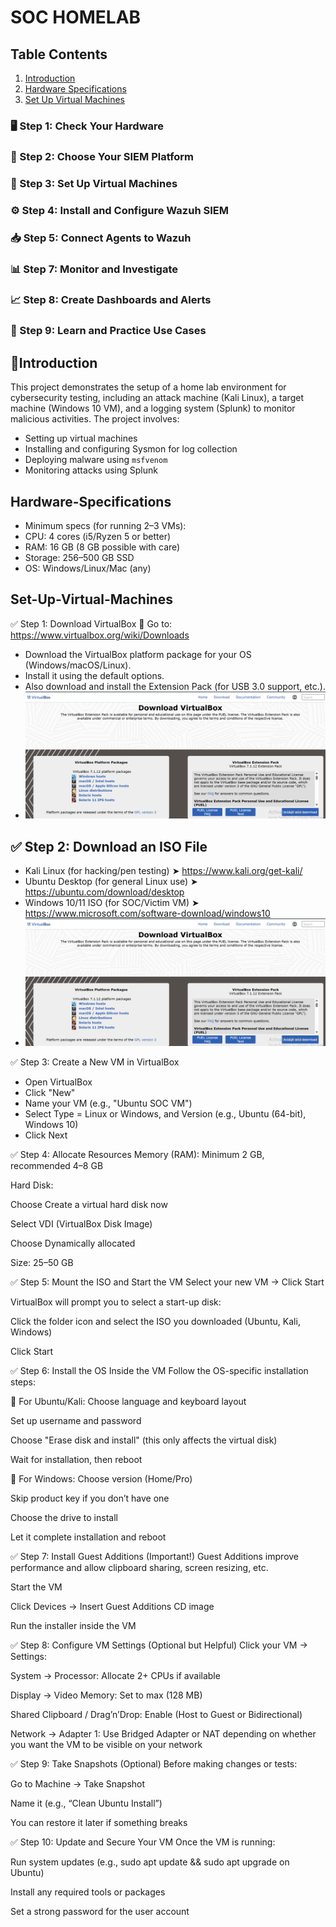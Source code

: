 # SOC HOMELAB

## Table Contents
1. [Introduction](#introduction)
2. [Hardware Specifications](#hardware-Specifications)
3. [Set Up Virtual Machines](#Set-Up-Virtual-Machines)
### 🖥️ Step 1: Check Your Hardware
### 🧱 Step 2: Choose Your SIEM Platform
### 🔧 Step 3: Set Up Virtual Machines
### ⚙️ Step 4: Install and Configure Wazuh SIEM
### 📥 Step 5: Connect Agents to Wazuh
### 📊 Step 7: Monitor and Investigate
### 📈 Step 8: Create Dashboards and Alerts
### 🧪 Step 9: Learn and Practice Use Cases

## 📌Introduction
This project demonstrates the setup of a home lab environment for cybersecurity testing, including an attack machine (Kali Linux), a target machine (Windows 10 VM), and a logging system (Splunk) to monitor malicious activities. The project involves:
- Setting up virtual machines
- Installing and configuring Sysmon for log collection
- Deploying malware using `msfvenom`
- Monitoring attacks using Splunk


## Hardware-Specifications
- Minimum specs (for running 2–3 VMs):
- CPU: 4 cores (i5/Ryzen 5 or better)
- RAM: 16 GB (8 GB possible with care)
- Storage: 256–500 GB SSD
- OS: Windows/Linux/Mac (any)

 ## Set-Up-Virtual-Machines
 ✅ Step 1: Download VirtualBox
🔗 Go to: https://www.virtualbox.org/wiki/Downloads

- Download the VirtualBox platform package for your OS (Windows/macOS/Linux).
- Install it using the default options.
- Also download and install the Extension Pack (for USB 3.0 support, etc.).
- ![image](https://github.com/NATTOMR/SOCHomeLab/blob/main/Screenshot%202025-07-31%20173311.png)

## ✅ Step 2: Download an ISO File
- Kali Linux (for hacking/pen testing)
➤ https://www.kali.org/get-kali/
- Ubuntu Desktop (for general Linux use)
➤ https://ubuntu.com/download/desktop
- Windows 10/11 ISO (for SOC/Victim VM)
➤ https://www.microsoft.com/software-download/windows10
- ![image](https://github.com/NATTOMR/SOCHomeLab/blob/main/Screenshot%202025-07-31%20173311.png)

✅ Step 3: Create a New VM in VirtualBox
- Open VirtualBox
- Click "New"
- Name your VM (e.g., "Ubuntu SOC VM")
- Select Type = Linux or Windows, and Version (e.g., Ubuntu (64-bit), Windows 10)
- Click Next

✅ Step 4: Allocate Resources
Memory (RAM): Minimum 2 GB, recommended 4–8 GB

Hard Disk:

Choose Create a virtual hard disk now

Select VDI (VirtualBox Disk Image)

Choose Dynamically allocated

Size: 25–50 GB

✅ Step 5: Mount the ISO and Start the VM
Select your new VM → Click Start

VirtualBox will prompt you to select a start-up disk:

Click the folder icon and select the ISO you downloaded (Ubuntu, Kali, Windows)

Click Start

✅ Step 6: Install the OS Inside the VM
Follow the OS-specific installation steps:

🔹 For Ubuntu/Kali:
Choose language and keyboard layout

Set up username and password

Choose "Erase disk and install" (this only affects the virtual disk)

Wait for installation, then reboot

🔹 For Windows:
Choose version (Home/Pro)

Skip product key if you don’t have one

Choose the drive to install

Let it complete installation and reboot

✅ Step 7: Install Guest Additions (Important!)
Guest Additions improve performance and allow clipboard sharing, screen resizing, etc.

Start the VM

Click Devices → Insert Guest Additions CD image

Run the installer inside the VM

✅ Step 8: Configure VM Settings (Optional but Helpful)
Click your VM → Settings:

System → Processor: Allocate 2+ CPUs if available

Display → Video Memory: Set to max (128 MB)

Shared Clipboard / Drag’n’Drop: Enable (Host to Guest or Bidirectional)

Network → Adapter 1: Use Bridged Adapter or NAT depending on whether you want the VM to be visible on your network

✅ Step 9: Take Snapshots (Optional)
Before making changes or tests:

Go to Machine → Take Snapshot

Name it (e.g., “Clean Ubuntu Install”)

You can restore it later if something breaks

✅ Step 10: Update and Secure Your VM
Once the VM is running:

Run system updates (e.g., sudo apt update && sudo apt upgrade on Ubuntu)

Install any required tools or packages

Set a strong password for the user account
